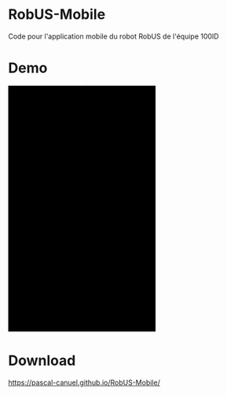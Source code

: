 # RobUS-Mobile
Code pour l'application mobile du robot RobUS de l'équipe 100ID 

# Demo
<img src="/docs/demo.gif" width="300" height="500" />

# Download
https://pascal-canuel.github.io/RobUS-Mobile/
